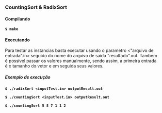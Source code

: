 ### CountingSort & RadixSort

#### Compilando

**`$ make `**

#### Executando

Para testar as instancias basta executar usando o parametro <"arquivo de entrada".in> seguido do nome do arquivo de saida "resultado".out.
Tambem é possivel passar os valores manualmente, sendo assim, a primeira entrada é o tamanho do vetor e em seguida seus valores.

##### Exemplo de execução

**`$ ./radixSort <inputTest.in> outputResult.out`**

**`$ ./countingSort <inputTest.in> outputResult.out`**

**`$ ./countingSort 5 8 7 1 1 2`**

